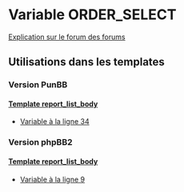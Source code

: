 # Variable ORDER_SELECT
[Explication sur le forum des forums](http://forum.forumactif.com/t294113-listing-des-variables#ORDER_SELECT)

## Utilisations dans les templates

### Version PunBB

#### [Template report_list_body](punbb/report_list_body.md)
* [Variable à la ligne 34](../punbb/report_list_body.tpl#L34)

### Version phpBB2

#### [Template report_list_body](subsilver/report_list_body.md)
* [Variable à la ligne 9](../subsilver/report_list_body.tpl#L9)